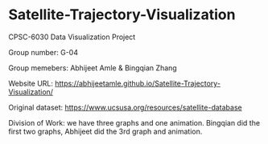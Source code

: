 # Satellite-Trajectory-Visualization
CPSC-6030 Data Visualization Project 

Group number: G-04

Group memebers: Abhijeet Amle & Bingqian Zhang              
                
Website URL: https://abhijeetamle.github.io/Satellite-Trajectory-Visualization/

Original dataset: https://www.ucsusa.org/resources/satellite-database

Division of Work: we have three graphs and one animation. Bingqian did the first two graphs, Abhijeet did the 3rd graph and animation.
